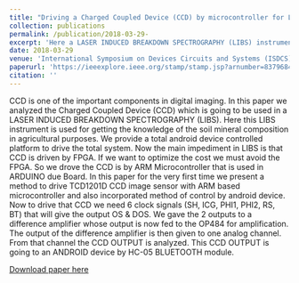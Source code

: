 ```yaml
---
title: "Driving a Charged Coupled Device (CCD) by microcontroller for LIBS based application"
collection: publications
permalink: /publication/2018-03-29- 
excerpt: 'Here a LASER INDUCED BREAKDOWN SPECTROGRAPHY (LIBS) instrument is used for getting the knowledge of the soil mineral composition in agricultural purposes. We provide a total android device controlled platform to drive the total system.'
date: 2018-03-29
venue: 'International Symposium on Devices Circuits and Systems (ISDCS) 2018'
paperurl: 'https://ieeexplore.ieee.org/stamp/stamp.jsp?arnumber=8379684'
citation: ''
---
```

CCD is one of the important components in digital imaging. In this paper we analyzed the Charged Coupled Device (CCD) which is going to be used in a LASER INDUCED BREAKDOWN SPECTROGRAPHY (LIBS). Here this LIBS instrument is used for getting the knowledge of the soil mineral composition in agricultural purposes. We provide a total android device controlled platform to drive the total system. Now the main impediment in LIBS is that CCD is driven by FPGA. If we want to optimize the cost we must avoid the FPGA. So we drove the CCD is by ARM Microcontroller that is used in ARDUINO due Board. In this paper for the very first time we present a method to drive TCD1201D CCD image sensor with ARM based microcontroller and also incorporated method of control by android device. Now to drive that CCD we need 6 clock signals (SH, ICG, PHI1, PHI2, RS, BT) that will give the output OS & DOS. We gave the 2 outputs to a difference amplifier whose output is now fed to the OP484 for amplification. The output of the difference amplifier is then given to one analog channel. From that channel the CCD OUTPUT is analyzed. This CCD OUTPUT is going to an ANDROID device by HC-05 BLUETOOTH module.

[Download paper here](https://ieeexplore.ieee.org/stamp/stamp.jsp?arnumber=8379684)
